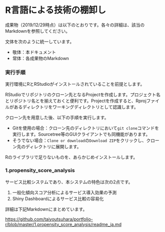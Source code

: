 # R言語による技術の棚卸し #
成果物（2019/12/29時点）は以下のとおりです。各々の詳細は、該当のMarkdownを参照してください。

文体を次のように統一しています。
* 敬体：本ドキュメント
* 常体：各成果物のMarkdown

### 実行手順
実行環境にRとRStudioがインストールされていることを前提とします。

RStudioでリポジトリのクローン先となるProjectを作成します。プロジェクト名とリポジトリ名とを揃えておくと便利です。Projectを作成すると、Rprojファイルがあるディレクトリをワーキングディレクトリとして認識します。

クローン先を用意した後、以下の手順を実行します。
* Gitを使用の場合：クローン先のディレクトリにおいて`git clone`コマンドを実行します。Sourcetree等のGUIクライアントでも同機能があります。
* そうでない場合：`Clone or download`の`Download ZIP`をクリックし、クローン先のディレクトリに展開します。  

Rのライブラリで足りないものを、あらかじめインストールします。

### 1.propensity_score_analysis
サービス比較システムであり、本システムの特色は次の2点です。
1. 一般化傾向スコア分析によるサービス導入効果の予測
1. Shiny Dashboardによるサービス比較の容易化

詳細は下記Markdownにまとめています。

https://github.com/taiyoutsuhara/portfolio-r/blob/master/1.propensity_score_analysis/readme_ja.md